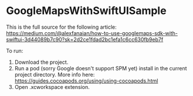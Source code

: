 # GoogleMapsWithSwiftUISample

This is the full source for the following article:
https://medium.com/@alexfanaian/how-to-use-googlemaps-sdk-with-swiftui-3d44089b7c90?sk=2d2ce1fdad2bc1efa1c6cc630fb9eb7f

To run: 
1. Download the project.
2. Run a pod (sorry Google doesn't support SPM yet) install in the current project directory. More info here: https://guides.cocoapods.org/using/using-cocoapods.html
3. Open .xcworkspace extension.
